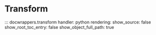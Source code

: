 # Transform

::: docwrappers.transform
    handler: python
    rendering:
        show_source: false
        show_root_toc_entry: false
        show_object_full_path: true